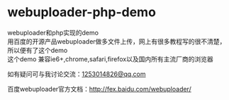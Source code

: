 # webuploader-php-demo
webuploader和php实现的demo   
用百度的开源产品webuploader做多文件上传，网上有很多教程写的很不清楚，所以便有了这个demo   
这个demo 兼容ie6+,chrome,safari,firefox以及国内所有主流厂商的浏览器   

如有疑问可与我讨论交流：1253014826@qq.com

百度webuploader官方文档：http://fex.baidu.com/webuploader/
